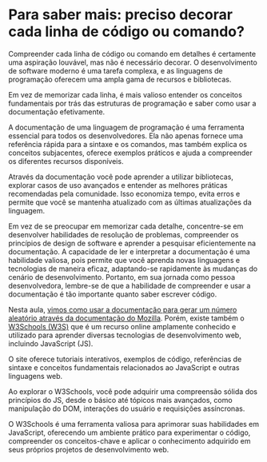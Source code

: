# Para saber mais: preciso decorar cada linha de código ou comando?

Compreender cada linha de código ou comando em detalhes é certamente uma aspiração louvável, mas não é necessário decorar. O desenvolvimento de software moderno é uma tarefa complexa, e as linguagens de programação oferecem uma ampla gama de recursos e bibliotecas.

Em vez de memorizar cada linha, é mais valioso entender os conceitos fundamentais por trás das estruturas de programação e saber como usar a documentação efetivamente.

A documentação de uma linguagem de programação é uma ferramenta essencial para todos os desenvolvedores. Ela não apenas fornece uma referência rápida para a sintaxe e os comandos, mas também explica os conceitos subjacentes, oferece exemplos práticos e ajuda a compreender os diferentes recursos disponíveis.

Através da documentação você pode aprender a utilizar bibliotecas, explorar casos de uso avançados e entender as melhores práticas recomendadas pela comunidade. Isso economiza tempo, evita erros e permite que você se mantenha atualizado com as últimas atualizações da linguagem.

Em vez de se preocupar em memorizar cada detalhe, concentre-se em desenvolver habilidades de resolução de problemas, compreender os princípios de design de software e aprender a pesquisar eficientemente na documentação. A capacidade de ler e interpretar a documentação é uma habilidade valiosa, pois permite que você aprenda novas linguagens e tecnologias de maneira eficaz, adaptando-se rapidamente às mudanças do cenário de desenvolvimento. Portanto, em sua jornada como pessoa desenvolvedora, lembre-se de que a habilidade de compreender e usar a documentação é tão importante quanto saber escrever código.

Nesta aula, <a href="https://developer.mozilla.org/pt-BR/docs/Web/JavaScript/Reference/Global_Objects/Math/random"> vimos como usar a documentação para gerar um número aleatório através da documentação do Mozilla</a>. Porém, existe também o <a href="https://www.w3schools.com/js/default.asp">W3Schools (W3S)</a> que é um recurso online amplamente conhecido e utilizado para aprender diversas tecnologias de desenvolvimento web, incluindo JavaScript (JS).

O site oferece tutoriais interativos, exemplos de código, referências de sintaxe e conceitos fundamentais relacionados ao JavaScript e outras linguagens web.

Ao explorar o W3Schools, você pode adquirir uma compreensão sólida dos princípios do JS, desde o básico até tópicos mais avançados, como manipulação do DOM, interações do usuário e requisições assíncronas.

O W3Schools é uma ferramenta valiosa para aprimorar suas habilidades em JavaScript, oferecendo um ambiente prático para experimentar o código, compreender os conceitos-chave e aplicar o conhecimento adquirido em seus próprios projetos de desenvolvimento web.

